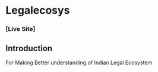 # Legalecosys
### [Live Site]





## Introduction
For Making Better understanding of Indian Legal Ecosystem

